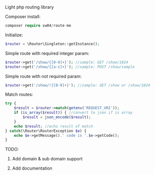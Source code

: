 Light php routing library

Composer install:

```php
composer require sw04/route-me
```

Initialize:

```php
$router = \Router\Singleton::getInstance();
```

Simple route with required integer param:

```php
$router->get('/show/{[0-9]+}'); //sample: GET /show/1024
$router->get('/show/{[a-z]+}'); //sample: POST /show/sample
```

Simple route with not required param:

```php
$router->get('/show/!{[0-9]+}'); //sample: GET /show or /show/1024
```

Match routes:

```php
try {
    $result = $router->match(getenv('REQUEST_URI'));
    if (is_array($result)) { //convert to json if is array
        $result = json_encode($result);
    }
    echo $result; //echo result of match
} catch(\Router\RouterException $e) {
    echo $e->getMessage().' code is '.$e->getCode();
}
```


TODO:

1. Add domain & sub domain support

2. Add documentation